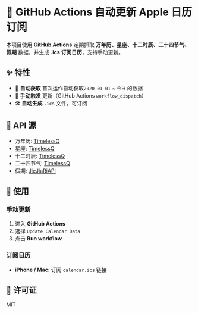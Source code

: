 # 📅 GitHub Actions 自动更新 Apple 日历订阅

本项目使用 **GitHub Actions** 定期抓取 **万年历、星座、十二时辰、二十四节气、假期** 数据，并生成 **.ics 订阅日历**，支持手动更新。

## **✨ 特性**
- 📆 **自动获取** 首次运作自动获取`2020-01-01` ~ `今日` 的数据
- 🔄 **手动触发** 更新（GitHub Actions `workflow_dispatch`）
- 🛠 **自动生成** `.ics` 文件，可订阅

## **📜 API 源**
- 万年历: [TimelessQ](https://api.timelessq.com)
- 星座: [TimelessQ](https://api.timelessq.com)
- 十二时辰: [TimelessQ](https://api.timelessq.com)
- 二十四节气: [TimelessQ](https://api.timelessq.com)
- 假期: [JieJiaRiAPI](https://api.jiejiariapi.com)

## **🚀 使用**
### **手动更新**
1. 进入 **GitHub Actions**
2. 选择 `Update Calendar Data`
3. 点击 **Run workflow**

### **订阅日历**
- **iPhone / Mac**: 订阅 `calendar.ics` 链接

## **📜 许可证**
MIT
